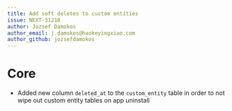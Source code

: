 ```yaml
---
title: Add soft deletes to custom entities
issue: NEXT-31210
author: Jozsef Damokos
author_email: j.damokos@haokeyingxiao.com
author_github: jozsefdamokos
---
```

# Core
* Added new column `deleted_at` to the `custom_entity` table in order to not wipe out custom entity tables on app uninstall
